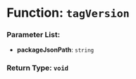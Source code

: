 # Function: `tagVersion`

    

### Parameter List:

- **packageJsonPath**: `string` 


### Return Type: `void` 
